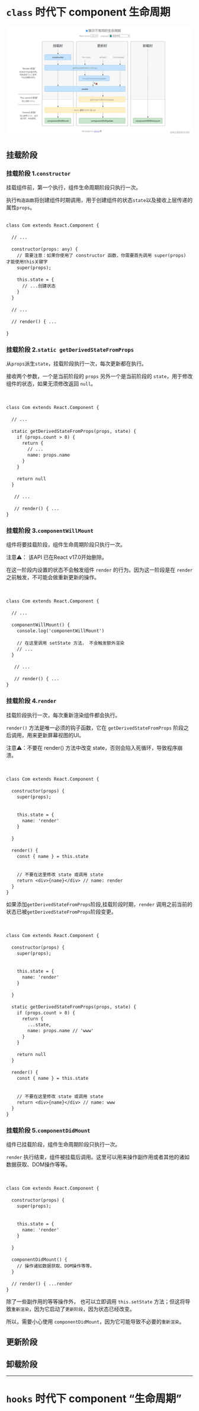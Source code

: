 # `class` 时代下 component 生命周期


![img.png](../image/react-class-component-maps.png)

## 挂载阶段

### 挂载阶段 1.`constructor`

挂载组件前，第一个执行，组件生命周期阶段只执行一次。

执行`构造函数`将创建组件时期调用，用于创建组件的状态`state`以及接收上层传递的属性`props`。


```tsx

class Com extends React.Component {
  
  // ... 
   
  constructor(props: any) {
    // 需要注意：如果你使用了 constructor 函数，你需要首先调用 super(props) 才能使用this关键字
    super(props);
    
    this.state = {
      // ...创建状态
    }
  }
  
  // ... 
   
  // render() { ...
 
}
```

### 挂载阶段 2.`static getDerivedStateFromProps`

从`props`派生`state`，挂载阶段执行一次，每次更新都在执行。

接收两个参数，一个是当前阶段的 `props` 另外一个是当前阶段的 `state`，用于修改组件的状态，如果无须修改返回 `null`。

```tsx


class Com extends React.Component {

  // ... 
   
  static getDerivedStateFromProps(props, state) {
    if (props.count > 0) {
      return {
        // ...
        name: props.name
      }
    }
    
    return null
  }

   // ... 

   // render() { ...
}
```

### 挂载阶段 3.`componentWillMount`

组件将要挂载阶段，组件生命周期阶段只执行一次。

注意⚠️： 该API 已在React v17.0开始删除。

在这一阶段内设置的状态不会触发组件 `render` 的行为。因为这一阶段是在 `render` 之前触发，不可能会做重新更新的操作。

```tsx


class Com extends React.Component {

  // ... 

  componentWillMount() {
    console.log('componentWillMount')
    
    // 在这里调用 setState 方法， 不会触发额外渲染
    // ...
  }

   // ... 

   // render() { ...
}
```


### 挂载阶段 4.`render`

挂载阶段执行一次，每次重新渲染组件都会执行。

`render()` 方法是唯一必须的钩子函数，它在 `getDerivedStateFromProps` 阶段之后调用，用来更新屏幕视图的UI。

注意⚠️：不要在 render() 方法中改变 state，否则会陷入死循环，导致程序崩溃。

```tsx


class Com extends React.Component {
  
  constructor(props) {
    super(props);
    
    
    this.state = {
      name: 'render'
    }

  }

  render() {
    const { name } = this.state
    
    
    // 不要在这里修改 state 或调用 state
    return <div>{name}</div> // name: render
  }
}
```

如果添加`getDerivedStateFromProps`阶段,挂载阶段时期，`render` 调用之前当前的状态已被`getDerivedStateFromProps`阶段变更。

```tsx


class Com extends React.Component {
  
  constructor(props) {
    super(props);
    
    
    this.state = {
      name: 'render'
    }

  }
  
  static getDerivedStateFromProps(props, state) {
    if (props.count > 0) {
      return {
        ...state,
        name: props.name // 'www'
      }
    }
    
    return null
  }

  render() {
    const { name } = this.state
    
    
    // 不要在这里修改 state 或调用 state
    return <div>{name}</div> // name: www
  }
}
```

### 挂载阶段 5.`componentDidMount`

组件已挂载阶段，组件生命周期阶段只执行一次。

`render` 执行结束，组件被挂载后调用。这里可以用来操作副作用或者其他的诸如数据获取、DOM操作等等。


```tsx


class Com extends React.Component {
  
  constructor(props) {
    super(props);
    
    
    this.state = {
      name: 'render'
    }

  }
  
  componentDidMount() {
    // 操作诸如数据获取、DOM操作等等。
  }

  // render() { ...render
}
```

除了一些副作用的等等操作外， 也可以立即调用 `this.setState` 方法；但这将导致`重新渲染`，因为它启动了`更新阶段`，因为状态已经改变。

所以，需要小心使用 `componentDidMount`，因为它可能导致不必要的`重新渲染`。


## 更新阶段

## 卸载阶段

---

# `hooks` 时代下 component “生命周期”
